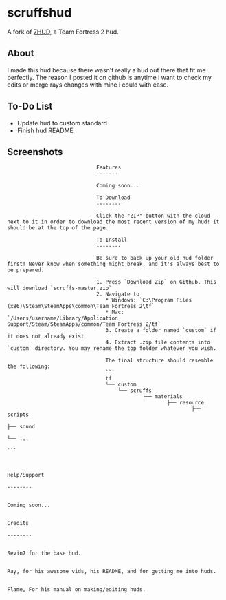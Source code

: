 scruffshud
=======

A fork of <a href="https://github.com/Sevin7/7HUD">7HUD</a>, a Team Fortress 2 hud.

About
-------

I made this hud because there wasn't really a hud out there that fit me perfectly. The reason I posted it on github is anytime i want to check my edits or merge rays changes with mine i could with ease.

To-Do List
--------

* Update hud to custom standard
* Finish hud README

Screenshots
--------
               
                                 
                                 Features
                                 -------
                                 
                                 Coming soon...
                                 
                                 To Download
                                 --------
                                 
                                 Click the "ZIP" button with the cloud next to it in order to download the most recent version of my hud! It should be at the top of the page. 
                                 
                                 To Install
                                 --------
                                 
                                 Be sure to back up your old hud folder first! Never know when something might break, and it's always best to be prepared.
                                 
                                 1. Press `Download Zip` on Github. This will download `scruffs-master.zip`
                                 2. Navigate to 
                                    * Windows: `C:\Program Files (x86)\Steam\SteamApps\common\Team Fortress 2\tf`
                                	* Mac:     `/Users/username/Library/Application Support/Steam/SteamApps/common/Team Fortress 2/tf`
                                	3. Create a folder named `custom` if it does not already exist
                                	4. Extract .zip file contents into `custom` directory. You may rename the top folder whatever you wish.
                                	
                                	The final structure should resemble the following:
                                	```
                                	tf
                                	└── custom
                                	    └── scruffs
                                	            ├── materials
                                	                    ├── resource
                                	                            ├── scripts
                                	                                    ├── sound
                                	                                            └── ...
                                	                                            ```
                                	                                            
                                	                                            
                                	                                            Help/Support
                                	                                            --------
                                	                                            
                                	                                            Coming soon...
                                	                                            
                                	                                            Credits
                                	                                            --------
                                	                                            
																				Sevin7 for the base hud.
																				
                                	                                            Ray, for his awesome vids, his README, and for getting me into huds.
                                	                                            
                                	                                            Flame, For his manual on making/editing huds.